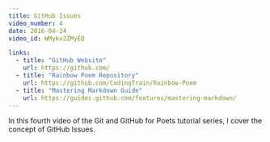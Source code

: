 ```yaml
---
title: GitHub Issues
video_number: 4
date: 2016-04-24
video_id: WMykv2ZMyEQ

links:
  - title: "GitHub Website"
    url: https://github.com/
  - title: "Rainbow Poem Repository"
    url: https://github.com/CodingTrain/Rainbow-Poem
  - title: "Mastering Markdown Guide"
    url: https://guides.github.com/features/mastering-markdown/
---
```


In this fourth video of the Git and GitHub for Poets tutorial series, I cover the concept of GitHub Issues.
